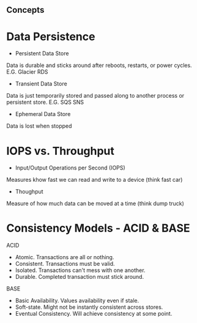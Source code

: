 ## Concepts ##
# Data Persistence #
- Persistent Data Store

Data is durable and sticks around after reboots, restarts, or power cycles. E.G. Glacier RDS

- Transient Data Store

Data is just temporarily stored and passed along to another process or persistent store. E.G. SQS SNS

- Ephemeral Data Store

Data is lost when stopped

# IOPS vs. Throughput
- Input/Output Operations per Second (IOPS)

Measures khow fast we can read and write to a device (think fast car)

- Thoughput

Measure of how much data can be moved at a time (think dump truck)

# Consistency Models - ACID & BASE #
ACID
- Atomic.  Transactions are all or nothing.
- Consistent.  Transactions must be valid.
- Isolated.  Transactions can't mess with one another.
- Durable.  Completed transaction must stick around.

BASE
- Basic Availability.  Values availability even if stale.
- Soft-state.  Might not be instantly consistent across stores.
- Eventual Consistency. Will achieve consistency at some point.
